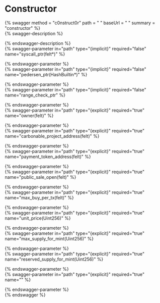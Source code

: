 
Constructor
===========
  
{% swagger method = "c0nstruct0r" path = " " baseUrl = " " summary = "constructor" %}  
{% swagger-description %}  
  
{% endswagger-description %}  
{% swagger-parameter in="path" type="{implicit}" required="false" name="syscall_ptr(felt*)" %}  
  
{% endswagger-parameter %}  
{% swagger-parameter in="path" type="{implicit}" required="false" name="pedersen_ptr(HashBuiltin*)" %}  
  
{% endswagger-parameter %}  
{% swagger-parameter in="path" type="{implicit}" required="false" name="range_check_ptr" %}  
  
{% endswagger-parameter %}  
{% swagger-parameter in="path" type="{explicit}" required="true" name="owner(felt)" %}  
  
{% endswagger-parameter %}  
{% swagger-parameter in="path" type="{explicit}" required="true" name="carbonable_project_address(felt)" %}  
  
{% endswagger-parameter %}  
{% swagger-parameter in="path" type="{explicit}" required="true" name="payment_token_address(felt)" %}  
  
{% endswagger-parameter %}  
{% swagger-parameter in="path" type="{explicit}" required="true" name="public_sale_open(felt)" %}  
  
{% endswagger-parameter %}  
{% swagger-parameter in="path" type="{explicit}" required="true" name="max_buy_per_tx(felt)" %}  
  
{% endswagger-parameter %}  
{% swagger-parameter in="path" type="{explicit}" required="true" name="unit_price(Uint256)" %}  
  
{% endswagger-parameter %}  
{% swagger-parameter in="path" type="{explicit}" required="true" name="max_supply_for_mint(Uint256)" %}  
  
{% endswagger-parameter %}  
{% swagger-parameter in="path" type="{explicit}" required="true" name="reserved_supply_for_mint(Uint256)" %}  
  
{% endswagger-parameter %}  
{% swagger-parameter in="path" type="{explicit}" required="true" name="" %}  
  
{% endswagger-parameter %}  
{% endswagger %}